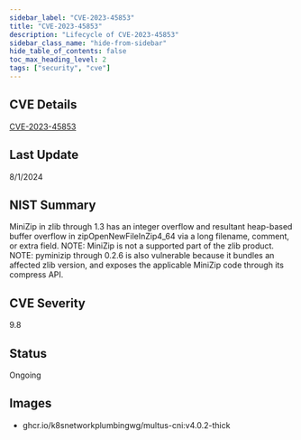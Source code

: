 ```yaml
---
sidebar_label: "CVE-2023-45853"
title: "CVE-2023-45853"
description: "Lifecycle of CVE-2023-45853"
sidebar_class_name: "hide-from-sidebar"
hide_table_of_contents: false
toc_max_heading_level: 2
tags: ["security", "cve"]
---
```


## CVE Details

[CVE-2023-45853](https://nvd.nist.gov/vuln/detail/CVE-2023-45853)


## Last Update

8/1/2024

## NIST Summary

MiniZip in zlib through 1.3 has an integer overflow and resultant heap-based buffer overflow in zipOpenNewFileInZip4_64 via a long filename, comment, or extra field. NOTE: MiniZip is not a supported part of the zlib product. NOTE: pyminizip through 0.2.6 is also vulnerable because it bundles an affected zlib version, and exposes the applicable MiniZip code through its compress API.

## CVE Severity

9.8

## Status

Ongoing

## Images

- ghcr.io/k8snetworkplumbingwg/multus-cni:v4.0.2-thick



